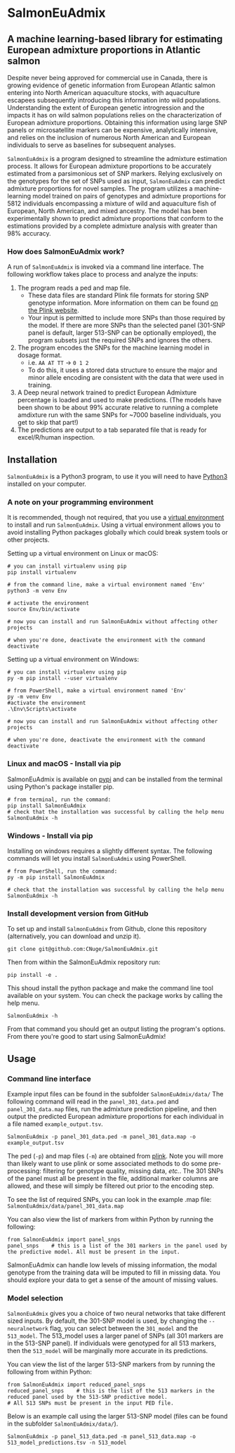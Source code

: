 # SalmonEuAdmix
## A machine learning-based library for estimating European admixture proportions in Atlantic salmon

Despite never being approved for commercial use in Canada, there is growing evidence of genetic information from European Atlantic salmon entering into  North American aquaculture stocks, with aquaculture escapees subsequently introducing this information into wild populations.  Understanding the extent of European genetic introgression and the impacts it has on wild salmon populations relies on the characterization of European admixture proportions. Obtaining this information using large SNP panels or microsatellite markers can be expensive, analytically intensive, and relies on the inclusion of numerous North American and European individuals to serve as baselines for subsequent analyses.

`SalmonEuAdmix` is a program designed to streamline the admixture estimation process. It allows for European admixture proportions  to be accurately estimated from a parsimonious set of SNP markers. Relying exclusively on the genotypes for the set of SNPs used as input, `SalmonEuAdmix` can predict admixture proportions for novel samples. The program utilizes a machine-learning model trained on pairs of genotypes and admixture proportions for 5812 individuals encompassing a mixture of wild and aquaculture fish of European, North American, and mixed ancestry. The model has been experimentally shown to predict admixture proportions that conform to the estimations provided by a complete admixture analysis with greater than 98% accuracy.


### How does SalmonEuAdmix work?

A run of `SalmonEuAdmix` is invoked via a command line interface. The following workflow takes place to process and analyze the inputs:

1. The program reads a ped and map file.
    - These data files are standard Plink file formats for storing SNP genotype information. More information on them can be found [on the Plink website](https://www.cog-genomics.org/plink/1.9/formats#ped).
	- Your input is permitted to include more SNPs than those required by the model. If there are more SNPs than the selected panel (301-SNP panel is default, larger 513-SNP can be optionally employed), the program subsets just the required SNPs and ignores the others.
2. The program encodes the SNPs for the machine learning model in dosage format.
	- i.e. `AA AT TT` -> `0 1 2`
	- To do this, it uses a stored data structure to ensure the major and minor allele encoding are consistent with the data that were used in training.
3. A Deep neural network trained to predict European Admixture percentage is loaded and used to make predictions. (The models have been shown to be about 99% accurate relative to running a complete amdixture run with the same SNPs for ~7000 baseline individuals, you get to skip that part!) 
5. The predictions are output to a tab separated file that is ready for excel/R/human inspection.


## Installation

`SalmonEuAdmix` is a Python3 program, to use it you will need to have [Python3](https://www.python.org/downloads/) installed on your computer. 

### A note on your programming environment
It is recommended, though not required, that you use a [virtual environment](https://packaging.python.org/en/latest/guides/installing-using-pip-and-virtual-environments/#creating-a-virtual-environment) to install and run `SalmonEuAdmix`. Using a virtual environment allows you to avoid installing Python packages globally which could break system tools or other projects. 

Setting up a virtual environment on Linux or macOS:
```
# you can install virtualenv using pip
pip install virtualenv

# from the command line, make a virtual environment named 'Env'
python3 -m venv Env

# activate the environment
source Env/bin/activate

# now you can install and run SalmonEuAdmix without affecting other projects

# when you're done, deactivate the environment with the command
deactivate
```

Setting up a virtual environment on Windows:
```
# you can install virtualenv using pip
py -m pip install --user virtualenv

# from PowerShell, make a virtual environment named 'Env'
py -m venv Env
#activate the environment 
.\Env\Scripts\activate

# now you can install and run SalmonEuAdmix without affecting other projects

# when you're done, deactivate the environment with the command
deactivate
```

### Linux and macOS - Install via pip

SalmonEuAdmix is available on [pypi](https://pypi.org/project/SalmonEuAdmix/) and can be installed from the terminal using Python's package installer pip.
```
# from terminal, run the command:
pip install SalmonEuAdmix
# check that the installation was successful by calling the help menu
SalmonEuAdmix -h 

```

### Windows - Install via pip

Installing on windows requires a slightly different syntax. The following commands will let you install `SalmonEuAdmix` using PowerShell.
```
# from PowerShell, run the command:
py -m pip install SalmonEuAdmix

# check that the installation was successful by calling the help menu
SalmonEuAdmix -h
```

### Install development version from GitHub

To set up and install `SalmonEuAdmix` from Github, clone this repository (alternatively, you can download and unzip it). 
```
git clone git@github.com:CNuge/SalmonEuAdmix.git
```

Then from within the SalmonEuAdmix repository run: 
```
pip install -e .
```
This shoud install the python package and make the command line tool available on your system. You can check the package works by calling the help menu.
```
SalmonEuAdmix -h 
```
From that command you should get an output listing the program's options. From there you're good to start using SalmonEuAdmix!

## Usage 
### Command line interface

Example input files can be found in the subfolder `SalmonEuAdmix/data/`
The following command will read in the `panel_301_data.ped` and `panel_301_data.map` files, run the admixture prediction pipeline, and then output the predicted European admixture proportions for each individual in a file named `example_output.tsv`.

```
SalmonEuAdmix -p panel_301_data.ped -m panel_301_data.map -o example_output.tsv

```

The ped (`-p`) and map files (`-m`) are obtained from [plink](https://www.cog-genomics.org/plink/). Note you will more than likely want to use plink or some associated methods to do some pre-processing: filtering for genotype quality, missing data, *etc.*. The 301 SNPs of the panel must all be present in the file, additional marker columns are allowed, and these will simply be filtered out prior to the encoding step.

To see the list of required SNPs, you can look in the example .map file:
`SalmonEuAdmix/data/panel_301_data.map`

You can also view the list of markers from within Python by running the following:
```
from SalmonEuAdmix import panel_snps
panel_snps    # this is a list of the 301 markers in the panel used by the predictive model. All must be present in the input.
```

SalmonEuAdmix can handle low levels of missing information, the modal genotype from the training data will be imputed to fill in missing data. You should explore your data to get a sense of the amount of missing values.

### Model selection
`SalmonEuAdmix` gives you a choice of two neural networks that take different sized inputs. By default, the 301-SNP model is used, by changing the `--neuralnetwork` flag, you can select between the `301_model` and the `513_model`. The 513_model uses a larger panel of SNPs (all 301 markers are in the 513-SNP panel). If individuals were genotyped for all 513 markers, then the `513_model` will be marginally more accurate in its predictions. 

You can view the list of the larger 513-SNP markers from by running the following from within Python:

```
from SalmonEuAdmix import reduced_panel_snps
reduced_panel_snps    # this is the list of the 513 markers in the reduced panel used by the 513-SNP predictive model.
# All 513 SNPs must be present in the input PED file.
```

Below is an example call using the larger 513-SNP model (files can be found in the subfolder `SalmonEuAdmix/data/`).
```
SalmonEuAdmix -p panel_513_data.ped -m panel_513_data.map -o 513_model_predictions.tsv -n 513_model
```

